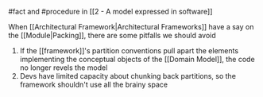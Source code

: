 #fact and #procedure  in [[2 - A model expressed in software]]

When [[Architectural Framework|Architectural Frameworks]] have a say on the [[Module|Packing]], there are some pitfalls we should avoid

1. If the [[framework]]'s partition conventions pull apart the elements implementing the conceptual objects of the [[Domain Model]], the code no longer revels the model
2. Devs have limited capacity about chunking back partitions, so the framework shouldn't use all the brainy space
